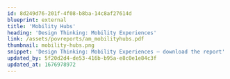 ```yaml
---
id: 8d249d76-201f-4f08-b8ba-14c8af27614d
blueprint: external
title: 'Mobility Hubs'
heading: 'Design Thinking: Mobility Experiences'
link: /assets/povreports/am_mobilityhubs.pdf
thumbnail: mobility-hubs.png
snippet: 'Design Thinking: Mobility Experiences – download the report'
updated_by: 5f20d2d4-de53-416b-b95a-e8c0e1e84c3f
updated_at: 1676978972
---
```

